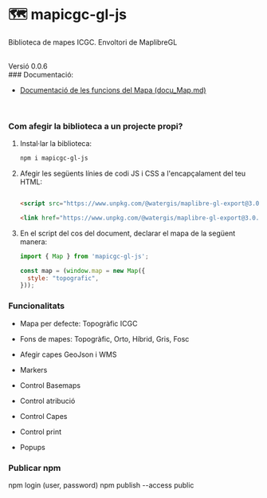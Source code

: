 # 🗺 mapicgc-gl-js

Biblioteca de mapes ICGC. Envoltori de MaplibreGL

<br>
Versió 0.0.6

<br>
### Documentació:

- [Documentació de les funcions del Mapa (docu_Map.md)](docu_Map.md)

<br>

### Com afegir la biblioteca a un projecte propi?

1. Instal·lar la biblioteca:

    ```bash
    npm i mapicgc-gl-js
    ```

2. Afegir les següents línies de codi JS i CSS a l'encapçalament del teu HTML:

    ```html
   
    <script src="https://www.unpkg.com/@watergis/maplibre-gl-export@3.0.1/dist/maplibre-gl-export.umd.js"></script>

    <link href="https://www.unpkg.com/@watergis/maplibre-gl-export@3.0.1/dist/maplibre-gl-export.css" rel="stylesheet" />
    ```

3. En el script del cos del document, declarar el mapa de la següent manera:

    ```javascript
    import { Map } from 'mapicgc-gl-js'; 

    const map = (window.map = new Map({
      style: "topografic",
    }));
    ```

### Funcionalitats

- Mapa per defecte: Topogràfic ICGC
- Fons de mapes: Topogràfic, Orto, Híbrid, Gris, Fosc

- Afegir capes GeoJson i WMS

- Markers

- Control Basemaps

- Control atribució

- Control Capes

- Control print

- Popups

### Publicar npm

npm login (user, password)
npm publish --access public
